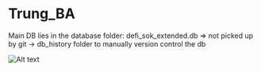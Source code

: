 # Trung_BA

Main DB lies in the database folder: defi_sok_extended.db => not picked up by git
-> db_history folder to manually version control the db

![Alt text]([image_url](https://github.com/TrungNguyen1409/Trung_BA/blob/main/Figure-7-datastructure.jpeg)https://github.com/TrungNguyen1409/Trung_BA/blob/main/Figure-7-datastructure.jpeg)
